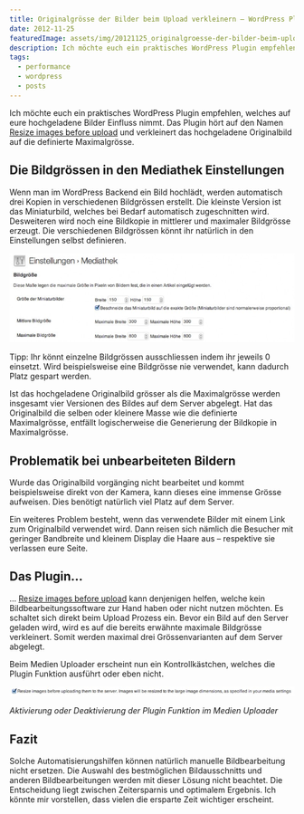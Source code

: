```yaml
---
title: Originalgrösse der Bilder beim Upload verkleinern – WordPress Plugin Tipp!
date: 2012-11-25
featuredImage: assets/img/20121125_originalgroesse-der-bilder-beim-upload-verkleinern--wordpress-plugin-tipp_0.jpg
description: Ich möchte euch ein praktisches WordPress Plugin empfehlen, welches auf eure hochgeladene Bilder Einfluss nimmt. Das Plugin hört auf den Namen Resize images before upload und verkleinert das hochgeladene Originalbild auf die definierte Maximalgrösse.
tags:
  - performance
  - wordpress
  - posts
---
```

Ich möchte euch ein praktisches WordPress Plugin empfehlen, welches auf eure hochgeladene Bilder Einfluss nimmt. Das Plugin hört auf den Namen [Resize images before upload](http://wordpress.org/plugins/resize-images-before-upload/) und verkleinert das hochgeladene Originalbild auf die definierte Maximalgrösse.

## Die Bildgrössen in den Mediathek Einstellungen

Wenn man im WordPress Backend ein Bild hochlädt, werden automatisch drei Kopien in verschiedenen Bildgrössen erstellt. Die kleinste Version ist das Miniaturbild, welches bei Bedarf automatisch zugeschnitten wird. Desweiteren wird noch eine Bildkopie in mittlerer und maximaler Bildgrösse erzeugt. Die verschiedenen Bildgrössen könnt ihr natürlich in den Einstellungen selbst definieren.

![Screenshot der Mediathek Einstellungen – Bereich Bildgrösse](assets/img/20121125_originalgroesse-der-bilder-beim-upload-verkleinern--wordpress-plugin-tipp_1.jpeg)

Tipp: Ihr könnt einzelne Bildgrössen ausschliessen indem ihr jeweils 0 einsetzt. Wird beispielsweise eine Bildgrösse nie verwendet, kann dadurch Platz gespart werden.

Ist das hochgeladene Originalbild grösser als die Maximalgrösse werden insgesamt vier Versionen des Bildes auf dem Server abgelegt. Hat das Originalbild die selben oder kleinere Masse wie die definierte Maximalgrösse, entfällt logischerweise die Generierung der Bildkopie in Maximalgrösse.

## Problematik bei unbearbeiteten Bildern

Wurde das Originalbild vorgänging nicht bearbeitet und kommt beispielsweise direkt von der Kamera, kann dieses eine immense Grösse aufweisen. Dies benötigt natürlich viel Platz auf dem Server.

Ein weiteres Problem besteht, wenn das verwendete Bilder mit einem Link zum Originalbild verwendet wird. Dann reisen sich nämlich die Besucher mit geringer Bandbreite und kleinem Display die Haare aus – respektive sie verlassen eure Seite.

## Das Plugin…

… [Resize images before upload](http://wordpress.org/plugins/resize-images-before-upload/) kann denjenigen helfen, welche kein Bildbearbeitungssoftware zur Hand haben oder nicht nutzen möchten. Es schaltet sich direkt beim Upload Prozess ein. Bevor ein Bild auf den Server geladen wird, wird es auf die bereits erwähnte maximale Bildgrösse verkleinert. Somit werden maximal drei Grössenvarianten auf dem Server abgelegt.

Beim Medien Uploader erscheint nun ein Kontrollkästchen, welches die Plugin Funktion ausführt oder eben nicht.

![Aktivierung oder Deaktivierung der Plugin Funktion im Medien Uploader](assets/img/20121125_originalgroesse-der-bilder-beim-upload-verkleinern--wordpress-plugin-tipp_2.jpeg)

_Aktivierung oder Deaktivierung der Plugin Funktion im Medien Uploader_

## Fazit

Solche Automatisierungshilfen können natürlich manuelle Bildbearbeitung nicht ersetzen. Die Auswahl des bestmöglichen Bildausschnitts und anderen Bildbearbeitungen werden mit dieser Lösung nicht beachtet. Die Entscheidung liegt zwischen Zeitersparnis und optimalem Ergebnis. Ich könnte mir vorstellen, dass vielen die ersparte Zeit wichtiger erscheint.

